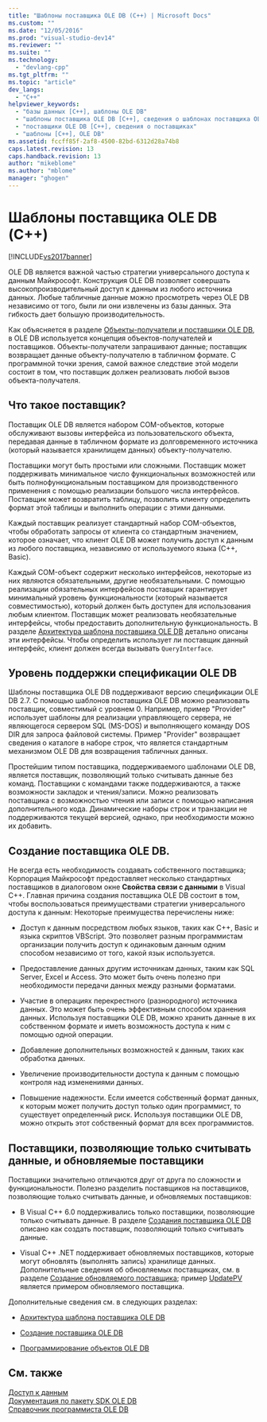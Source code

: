 ```yaml
---
title: "Шаблоны поставщика OLE DB (С++) | Microsoft Docs"
ms.custom: ""
ms.date: "12/05/2016"
ms.prod: "visual-studio-dev14"
ms.reviewer: ""
ms.suite: ""
ms.technology: 
  - "devlang-cpp"
ms.tgt_pltfrm: ""
ms.topic: "article"
dev_langs: 
  - "C++"
helpviewer_keywords: 
  - "базы данных [C++], шаблоны OLE DB"
  - "шаблоны поставщика OLE DB [C++], сведения о шаблонах поставщика OLE DB"
  - "поставщики OLE DB [C++], сведения о поставщиках"
  - "шаблоны [C++], OLE DB"
ms.assetid: fccff85f-2af8-4500-82bd-6312d28a74b8
caps.latest.revision: 13
caps.handback.revision: 13
author: "mikeblome"
ms.author: "mblome"
manager: "ghogen"
---
```

# Шаблоны поставщика OLE DB (С++)
[!INCLUDE[vs2017banner](../../assembler/inline/includes/vs2017banner.md)]

OLE DB является важной частью стратегии универсального доступа к данным Майкрософт.  Конструкция OLE DB позволяет совершать высокопроизводительный доступ к данным из любого источника данных.  Любые табличные данные можно просмотреть через OLE DB независимо от того, были ли они извлечены из базы данных.  Эта гибкость дает большую производительность.  
  
 Как объясняется в разделе [Объекты\-получатели и поставщики OLE DB](../../data/oledb/ole-db-consumers-and-providers.md), в OLE DB используется концепция объектов\-получателей и поставщиков.  Объекты\-получатели запрашивают данные; поставщик возвращает данные объекту\-получателю в табличном формате.  С программной точки зрения, самой важное следствие этой модели состоит в том, что поставщик должен реализовать любой вызов объекта\-получателя.  
  
## Что такое поставщик?  
 Поставщик OLE DB является набором COM\-объектов, которые обслуживают вызовы интерфейса из пользовательского объекта, передавая данные в табличном формате из долговременного источника \(который называется хранилищем данных\) объекту\-получателю.  
  
 Поставщики могут быть простыми или сложными.  Поставщик может поддерживать минимальное число функциональных возможностей или быть полнофункциональным поставщиком для производственного применения с помощью реализации большого числа интерфейсов.  Поставщик может возвратить таблицу, позволить клиенту определить формат этой таблицы и выполнить операции с этими данными.  
  
 Каждый поставщик реализует стандартный набор COM\-объектов, чтобы обработать запросы от клиента со стандартным значением, которое означает, что клиент OLE DB может получить доступ к данным из любого поставщика, независимо от используемого языка \(С\+\+, Basic\).  
  
 Каждый COM\-объект содержит несколько интерфейсов, некоторые из них являются обязательными, другие необязательными.  С помощью реализации обязательных интерфейсов поставщик гарантирует минимальный уровень функциональности \(который называется совместимостью\), который должен быть доступен для использования любым клиентом.  Поставщик может реализовать необязательные интерфейсы, чтобы предоставить дополнительную функциональность.  В разделе [Архитектура шаблона поставщика OLE DB](../../data/oledb/ole-db-provider-template-architecture.md) детально описаны эти интерфейсы.  Чтобы определить использует ли поставщик данный интерфейс, клиент должен всегда вызывать `QueryInterface`.  
  
## Уровень поддержки спецификации OLE DB  
 Шаблоны поставщика OLE DB поддерживают версию спецификации OLE DB 2.7.  С помощью шаблонов поставщика OLE DB можно реализовать поставщик, совместимый с уровнем 0.  Например, пример "Provider" использует шаблоны для реализации управляющего сервера, не являющегося сервером SQL \(MS\-DOS\) и выполняющего команду DOS DIR для запроса файловой системы.  Пример "Provider" возвращает сведения о каталоге в наборе строк, что является стандартным механизмом OLE DB для возвращения табличных данных.  
  
 Простейшим типом поставщика, поддерживаемого шаблонами OLE DB, является поставщик, позволяющий только считывать данные без команд.  Поставщики с командами также поддерживаются, а также возможности закладок и чтения\/записи.  Можно реализовать поставщика с возможностью чтения или записи с помощью написания дополнительного кода.  Динамические наборы строк и транзакции не поддерживаются текущей версией, однако, при необходимости можно их добавить.  
  
## Создание поставщика OLE DB.  
 Не всегда есть необходимость создавать собственного поставщика; Корпорация Майкрософт предоставляет несколько стандартных поставщиков в диалоговом окне **Свойства связи с данными** в Visual C\+\+.  Главная причина создания поставщика OLE DB состоит в том, чтобы воспользоваться преимуществами стратегии универсального доступа к данным:  Некоторые преимущества перечислены ниже:  
  
-   Доступ к данным посредством любых языков, таких как C\+\+, Basic и языка скриптов VBScript.  Это позволяет разным программистам организации получить доступ к одинаковым данным одним способом независимо от того, какой язык используется.  
  
-   Предоставление данных другим источникам данных, таким как SQL Server, Excel и Access.  Это может быть очень полезно при необходимости передачи данных между разными форматами.  
  
-   Участие в операциях перекрестного \(разнородного\) источника данных.  Это может быть очень эффективным способом хранения данных.  Используя поставщики OLE DB, можно хранить данные в их собственном формате и иметь возможность доступа к ним с помощью одной операции.  
  
-   Добавление дополнительных возможностей к данным, таких как обработка данных.  
  
-   Увеличение производительности доступа к данным с помощью контроля над изменениями данных.  
  
-   Повышение надежности.  Если имеется собственный формат данных, к которым может получить доступ только один программист, то существует определенный риск.  Используя поставщики OLE DB, можно открыть этот собственный формат для всех программистов.  
  
## Поставщики, позволяющие только считывать данные, и обновляемые поставщики  
 Поставщики значительно отличаются друг от друга по сложности и функциональности.  Полезно разделить поставщиков на поставщиков, позволяющие только считывать данные, и обновляемых поставщиков:  
  
-   В Visual C\+\+ 6.0 поддерживались только поставщики, позволяющие только считывать данные.  В разделе [Создания поставщика OLE DB](../../data/oledb/creating-an-ole-db-provider.md) описано как создать поставщик, позволяющий только считывать данные.  
  
-   Visual C\+\+ .NET поддерживает обновляемых поставщиков, которые могут обновлять \(выполнять запись\) хранилище данных.  Дополнительные сведения об обновляемых поставщиках, см. в разделе [Создание обновляемого поставщика](../../data/oledb/creating-an-updatable-provider.md); пример [UpdatePV](http://msdn.microsoft.com/ru-ru/c8bed873-223c-4a7d-af55-f90138c6f38f) является примером обновляемого поставщика.  
  
 Дополнительные сведения см. в следующих разделах:  
  
-   [Архитектура шаблона поставщика OLE DB](../../data/oledb/ole-db-provider-template-architecture.md)  
  
-   [Создание поставщика OLE DB](../../data/oledb/creating-an-ole-db-provider.md)  
  
-   [Программирование объектов OLE DB](../../data/oledb/ole-db-programming.md)  
  
## См. также  
 [Доступ к данным](../Topic/Data%20Access%20in%20Visual%20C++.md)   
 [Документация по пакету SDK OLE DB](https://msdn.microsoft.com/en-us/library/ms722784.aspx)   
 [Справочник программиста OLE DB](https://msdn.microsoft.com/en-us/library/ms713643.aspx)